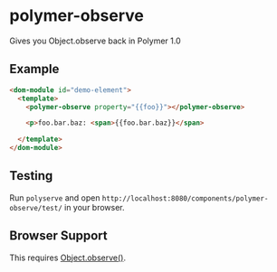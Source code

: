 # polymer-observe

Gives you Object.observe back in Polymer 1.0

## Example

```html
<dom-module id="demo-element">
  <template>
    <polymer-observe property="{{foo}}"></polymer-observe>

    <p>foo.bar.baz: <span>{{foo.bar.baz}}</span>

  </template>
</dom-module>
```

## Testing

Run `polyserve` and open `http://localhost:8080/components/polymer-observe/test/` in your browser.

## Browser Support

This requires [Object.observe()](http://caniuse.com/#feat=object-observe).
